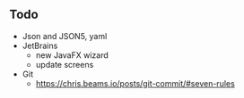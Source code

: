 ## Todo

- Json and JSON5, yaml
- JetBrains
  - new JavaFX wizard
  - update screens
- Git
  - https://chris.beams.io/posts/git-commit/#seven-rules